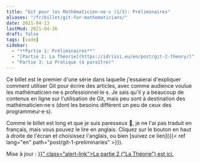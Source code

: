 ```yaml
---
title: "Git pour les Mathématicien·ne·s (1/3): Préliminaires"
aliases: "/fr/billet/git-for-mathematicians/"
date: 2021-04-13
lastMod: 2021-04-26
draft: false
tags: [code]
sidebar:
  - "**Partie 1: Préliminaires**"
  - "[Partie 2: La Théorie](https://idrissi.eu/en/post/git-2-theory/)"
  - "Partie 3: La Pratique (à paraître)"
---
```


Ce billet est le premier d'une série dans laquelle j'essaierai d'expliquer comment utiliser Git pour écrire des articles, avec comme audience voulue les mathématicien·ne·s professionnel·le·s.
Je sais qu'il y a beaucoup de contenus en ligne sur l'utilisation de Git, mais peu sont à destination des mathématicien·ne·s (dont les besoins diffèrent un peu de ceux des programmeur·e·s).

Comme le billet est long et que je suis paresseux 🙂, je ne l'ai pas traduit en français, mais vous pouvez le lire en anglais.
Cliquez sur le bouton en haut à droite de l'écran et choisissez l'anglais, ou bien [suivez ce lien]({{< ref lang="en" path="post/git-1-preliminaries" >}}).

<!--more-->

<div class="alert alert-info">
Mise à jour : <a href="{{< ref lang="en" path="git-2-theory" >}}" class="alert-link">La partie 2 ("La Théorie") est ici.</a>
</div>
